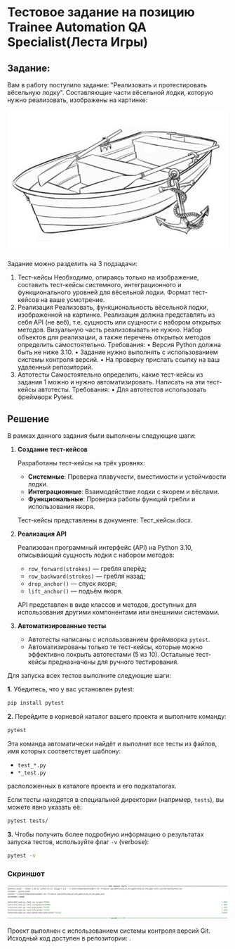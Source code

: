 # Тестовое задание на позицию Trainee Automation QA Specialist(Леста Игры)

## Задание:

Вам в работу поступило задание: "Реализовать и протестировать вёсельную лодку".
Составляющие части вёсельной лодки, которую нужно реализовать, изображены на картинке:

![0.JPG](0.JPG)

Задание можно разделить на 3 подзадачи:
1. Тест-кейсы
Необходимо, опираясь только на изображение, составить тест-кейсы системного, интеграционного и 
функционального уровней для вёсельной лодки.
Формат тест-кейсов на ваше усмотрение.
2. Реализация
Реализовать, функциональность вёсельной лодки, изображенной на картинке. Реализация должна 
представлять из себя API (не веб), т.е. сущность или сущности с набором открытых методов. 
Визуальную часть реализовывать не нужно. 
Набор объектов для реализации, а также перечень открытых методов определить самостоятельно.
Требования:
•	Версия Python должна быть не ниже 3.10.
•	Задание нужно выполнять с использованием системы контроля версий.
•	На проверку прислать ссылку на ваш удаленный репозиторий.
3. Автотесты
Самостоятельно определить, какие тест-кейсы из задания 1 можно и нужно автоматизировать. Написать 
на эти тест-кейсы автотесты.
Требования:
•	Для автотестов использовать фреймворк Pytest.

## Решение

В рамках данного задания были выполнены следующие шаги:

1. **Создание тест-кейсов**

   Разработаны тест-кейсы на трёх уровнях:
   - **Системные**: Проверка плавучести, вместимости и устойчивости лодки.
   - **Интеграционные**: Взаимодействие лодки с якорем и вёслами.
   - **Функциональные**: Проверка работы функций гребли и использования якоря.

   Тест-кейсы представлены в документе: Тест_кейсы.docx.

2. **Реализация API**

   Реализован программный интерфейс (API) на Python 3.10, описывающий сущность лодки с набором методов:
   - `row_forward(strokes)` — гребля вперёд;
   - `row_backward(strokes)` — гребля назад;
   - `drop_anchor()` — спуск якоря;
   - `lift_anchor()` — подъём якоря.

   API представлен в виде классов и методов, доступных для использования другими компонентами или внешними системами.

3. **Автоматизированные тесты**
   - Автотесты написаны с использованием фреймворка `pytest`.
   - Автоматизированы только те тест-кейсы, которые можно эффективно покрыть автотестами (5 из 10). 
Остальные тест-кейсы предназначены для ручного тестирования.

Для запуска всех тестов выполните следующие шаги:

**1.** Убедитесь, что у вас установлен pytest:

```bash
pip install pytest
```

**2.** Перейдите в корневой каталог вашего проекта и выполните команду:

```bash
pytest
```

Эта команда автоматически найдёт и выполнит все тесты из файлов, имя которых соответствует шаблону:

- `test_*.py`
- `*_test.py`

расположенных в каталоге проекта и его подкаталогах.

Если тесты находятся в специальной директории (например, `tests`), вы можете явно указать её:

```bash
pytest tests/
```

**3.** Чтобы получить более подробную информацию о результатах запуска тестов, используйте флаг `-v` (verbose):

```bash
pytest -v
```

### Скриншот

![1.JPG](1.JPG)

Проект выполнен с использованием системы контроля версий Git. 
Исходный код доступен в репозитории: .
